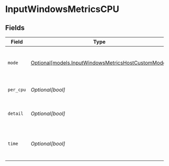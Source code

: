 # InputWindowsMetricsCPU


## Fields

| Field                                                                                                | Type                                                                                                 | Required                                                                                             | Description                                                                                          |
| ---------------------------------------------------------------------------------------------------- | ---------------------------------------------------------------------------------------------------- | ---------------------------------------------------------------------------------------------------- | ---------------------------------------------------------------------------------------------------- |
| `mode`                                                                                               | [Optional[models.InputWindowsMetricsHostCustomMode]](../models/inputwindowsmetricshostcustommode.md) | :heavy_minus_sign:                                                                                   | Select the level of details for CPU metrics                                                          |
| `per_cpu`                                                                                            | *Optional[bool]*                                                                                     | :heavy_minus_sign:                                                                                   | Generate metrics for each CPU                                                                        |
| `detail`                                                                                             | *Optional[bool]*                                                                                     | :heavy_minus_sign:                                                                                   | Generate metrics for all CPU states                                                                  |
| `time`                                                                                               | *Optional[bool]*                                                                                     | :heavy_minus_sign:                                                                                   | Generate raw, monotonic CPU time counters                                                            |